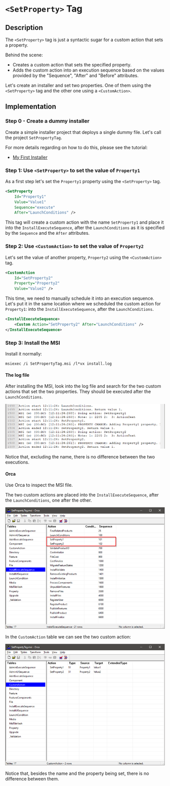 # `<SetProperty>` Tag

## Description

The `<SetProperty>` tag is just a syntactic sugar for a custom action that sets a property.

Behind the scene:

- Creates a custom action that sets the specified property.
- Adds the custom action into an execution sequence based on the values provided by the "Sequence", "After" and "Before" attributes.

Let's create an installer and set two properties. One of them using the `<SetProperty>` tag and the other one using a `<CustomAction>`.

## Implementation

### Step 0 - Create a dummy installer

Create a simple installer project that deploys a single dummy file. Let's call the project `SetPropertyTag`.

For more details regarding on how to do this, please see the tutorial:

- [My First Installer](https://github.com/WiX-Toolset-Pills-15mg/My-First-Installer)

### Step 1: Use `<SetProperty>` to set the value of `Property1`

As a first step let's set the `Property1` property using the `<SetProperty>` tag.

```xml
<SetProperty
    Id="Property1"
    Value="Value1"
    Sequence="execute"
    After="LaunchConditions" />
```

This tag will create a custom action with the name `SetProperty1` and place it into the `InstallExecuteSequence`, after the `LaunchConditions` as it is specified by the `Sequence` and the `After` attributes.

### Step 2: Use `<CustomAction>` to set the value of `Property2`

Let's set the value of another property, `Property2` using the `<CustomAction>` tag.

```xml
<CustomAction
    Id="SetProperty2"
    Property="Property2"
    Value="Value2" />
```

This time, we need to manually schedule it into an execution sequence. Let's put it in the same location where we scheduled the custom action for `Property1`: into the `InstallExecuteSequence`, after the `LaunchConditions`.

```xml
<InstallExecuteSequence>
    <Custom Action="SetProperty2" After="LaunchConditions" />
</InstallExecuteSequence>
```

### Step 3: Install the MSI

Install it normally:

```
msiexec /i SetPropertyTag.msi /l*vx install.log
```

#### The log file

After installing the MSI, look into the log file and search for the two custom actions that set the two properties. They should be executed after the `LaunchConditions`.

![LLog File](log-file.png)

Notice that, excluding the name, there is no difference between the two executions.

#### Orca

Use Orca to inspect the MSI file.

The two custom actions are placed into the `InstallExecuteSequence`, after the `LaunchConditions`, one after the other.

![Execution Sequence in Orca](orca-execution-sequence.png)

In the `CustomAction` table we can see the two custom action:

![Custom Actions in Orca](orca-custom-actions.png)

Notice that, besides the name and the property being set, there is no difference between them.